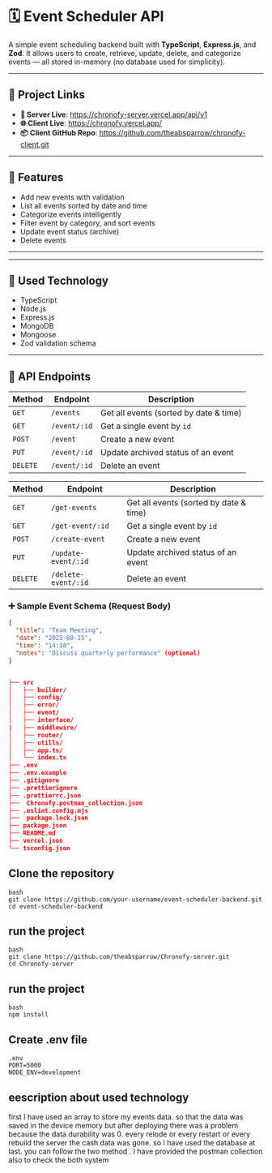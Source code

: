 # 🗓️ Event Scheduler API

A simple event scheduling backend built with **TypeScript**, **Express.js**, and **Zod**. It allows users to create, retrieve, update, delete, and categorize events — all stored in-memory (no database used for simplicity).

---

## 🔗 Project Links

- **🔴 Server Live**: https://chronofy-server.vercel.app/api/v1
- **🌐 Client Live**: https://chronofy.vercel.app/
- **📦 Client GitHub Repo**: https://github.com/theabsparrow/chronofy-client.git

---

## 📌 Features

- Add new events with validation
- List all events sorted by date and time
- Categorize events intelligently
- Filter event by category, and sort events
- Update event status (archive)
- Delete events

---

---

## 📌 Used Technology

- TypeScript
- Node.js
- Express.js
- MongoDB
- Mongoose
- Zod validation schema

---

## 📁 API Endpoints

<!-- this api is for local memory -->

| Method   | Endpoint     | Description                            |
| -------- | ------------ | -------------------------------------- |
| `GET`    | `/events`    | Get all events (sorted by date & time) |
| `GET`    | `/event/:id` | Get a single event by `id`             |
| `POST`   | `/event`     | Create a new event                     |
| `PUT`    | `/event/:id` | Update archived status of an event     |
| `DELETE` | `/event/:id` | Delete an event                        |

<!-- this api is for database -->

| Method   | Endpoint            | Description                            |
| -------- | ------------------- | -------------------------------------- |
| `GET`    | `/get-events`       | Get all events (sorted by date & time) |
| `GET`    | `/get-event/:id`    | Get a single event by `id`             |
| `POST`   | `/create-event`     | Create a new event                     |
| `PUT`    | `/update-event/:id` | Update archived status of an event     |
| `DELETE` | `/delete-event/:id` | Delete an event                        |

### ➕ Sample Event Schema (Request Body)

```json
{
  "title": "Team Meeting",
  "date": "2025-08-15",
  "time": "14:30",
  "notes": "Discuss quarterly performance" (optional)
}


├── src
│   ├── builder/
│   ├── config/
│   ├── error/
│   ├── event/
│   ├── interface/
|   ├── middlewire/
│   ├── router/
│   ├── utills/
│   ├── app.ts/
│   └── index.ts
├── .env
├── .env.example
├── .gitignore
├── .prettierignore
├── .prettierrc.json
├──  Chronofy.postman_collection.json
├── .eslint.config.mjs
├──  package.lock.json
├── package.json
├── README.md
├── vercel.json
└── tsconfig.json
```

## Clone the repository

```
bash
git clone https://github.com/your-username/event-scheduler-backend.git
cd event-scheduler-backend

```

## run the project

```
bash
git clone https://github.com/theabsparrow/Chronofy-server.git
cd Chronofy-server

```

## run the project

```
bash
npm install

```

## Create .env file

```
.env
PORT=5000
NODE_ENV=development

```

## eescription about used technology

first I have used an array to store my events data. so that the data was saved in the device memory
but after deploying there was a problem because the data durability was 0. every relode or every restart or every rebuild the server the cash data was gone. so I have used the database at last. you can follow the two method . I have provided the postman collection also to check the both system
